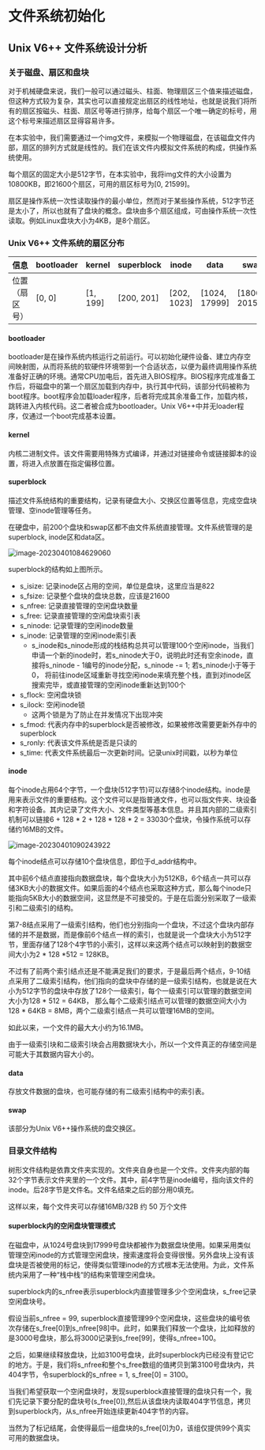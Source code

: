 # 文件系统初始化



## Unix V6++ 文件系统设计分析

### 关于磁盘、扇区和盘块

对于机械硬盘来说，我们一般可以通过磁头、柱面、物理扇区三个值来描述磁盘，但这种方式较为复杂，其实也可以直接规定出扇区的线性地址，也就是说我们将所有的扇区按磁头、柱面、扇区号等进行排序，给每个扇区一个唯一确定的标号，用这个标号来描述扇区显得容易许多。

在本实验中，我们需要通过一个img文件，来模拟一个物理磁盘，在该磁盘文件内部，扇区的排列方式就是线性的。我们在该文件内模拟文件系统的构成，供操作系统使用。

每个扇区的固定大小是512字节，在本实验中，我将img文件的大小设置为10800KB，即21600个扇区，可用的扇区标号为[0, 21599]。

扇区是操作系统一次性读取操作的最小单位，然而对于某些操作系统，512字节还是太小了，所以也就有了盘块的概念。盘块由多个扇区组成，可由操作系统一次性读取。例如Linux盘块大小为4KB，是8个扇区。



### Unix V6++ 文件系统的扇区分布

| 信息           | bootloader | kernel   | superblock | inode       | data          | swap           |
| -------------- | ---------- | -------- | ---------- | ----------- | ------------- | -------------- |
| 位置（扇区号） | [0, 0]     | [1, 199] | [200, 201] | [202, 1023] | [1024, 17999] | [18000, 20159] |



#### bootloader

bootloader是在操作系统内核运行之前运行。可以初始化硬件设备、建立内存空间映射图，从而将系统的软硬件环境带到一个合适状态，以便为最终调用操作系统准备好正确的环境。通常CPU加电后，首先进入BIOS程序。BIOS程序完成准备工作后，将磁盘中的第一个扇区加载到内存中，执行其中代码，该部分代码被称为boot程序。boot程序会加载loader程序，后者将完成其余准备工作，加载内核，跳转进入内核代码。这二者被合成为bootloader。Unix V6++中并无loader程序，仅通过一个boot完成基本设置。



#### kernel

内核二进制文件。该文件需要用特殊方式编译，并通过对链接命令或链接脚本的设置，将进入点放置在指定偏移位置。



#### superblock

描述文件系统结构的重要结构，记录有硬盘大小、交换区位置等信息，完成空盘块管理、空inode管理等任务。

在硬盘中，前200个盘块和swap区都不由文件系统直接管理。文件系统管理的是superblock, inode区和data区。

![image-20230401084629060](C:\Users\86180\AppData\Roaming\Typora\typora-user-images\image-20230401084629060.png)

superblock的结构如上图所示。

- s_isize: 记录inode区占用的空间，单位是盘块，这里应当是822
- s_fsize: 记录整个盘块的盘块总数，应该是21600
- s_nfree: 记录直接管理的空闲盘块数量
- s_free: 记录直接管理的空闲盘块索引表
- s_ninode: 记录管理的空闲inode数量
- s_inode: 记录管理的空闲inode索引表
  - s_inode和s_ninode形成的栈结构总共可以管理100个空闲inode，当我们申请一个新的inode时，若s_ninode大于0，说明此时还有空余inode，直接将s_ninode - 1编号的inode分配，s_ninode -= 1; 若s_ninode小于等于0， 将前往inode区域重新寻找空闲inode来填充整个栈，直到对inode区搜索完毕，或直接管理的空闲inode重新达到100个
- s_flock: 空闲盘块锁
- s_ilock: 空闲inode锁
  - 这两个锁是为了防止在并发情况下出现冲突
- s_fmod: 代表内存中的superblock是否被修改，如果被修改需要更新外存中的superblock
- s_ronly: 代表该文件系统是否是只读的
- s_time:  代表文件系统最后一次更新时间。记录unix时间戳，以秒为单位



#### inode

每个inode占用64个字节，一个盘块(512字节)可以存储8个inode结构。inode是用来表示文件的重要结构。这个文件可以是指普通文件，也可以指文件夹、块设备和字符设备。其内记录了文件大小、文件类型等基本信息。并且其内部的二级索引机制可以链接6 + 128 * 2 + 128 * 128 * 2 = 33030个盘块，令操作系统可以存储约16MB的文件。

![image-20230401090243922](C:\Users\86180\AppData\Roaming\Typora\typora-user-images\image-20230401090243922.png)



每个inode结点可以存储10个盘块信息，即位于d_addr结构中。

其中前6个结点直接指向数据盘块，每个盘块大小为512KB，6个结点一共可以存储3KB大小的数据文件。如果后面的4个结点也采取这种方式，那么每个inode只能指向5KB大小的数据空间，这显然是不可接受的。于是在后面分别采取了一级索引和二级索引的结构。

第7-8结点采用了一级索引结构，他们也分别指向一个盘块，不过这个盘块内部存储的并不是数据，而是像前6个结点一样的索引，也就是说一个盘块大小为512字节，里面存储了128个4字节的小索引，这样以来这两个结点可以映射到的数据空间大小为2 * 128 *512 = 128KB。

不过有了前两个索引结点还是不能满足我们的要求，于是最后两个结点，9-10结点采用了二级索引结构，他们指向的盘块中存储的是一级索引结构，也就是说在大小为512字节的盘块中存放了128个一级索引，每个一级索引可以管理的数据空间大小为128 * 512 = 64KB， 那么每个二级索引结点可以管理的数据空间大小为 128 * 64KB = 8MB，两个二级索引结点一共可以管理16MB的空间。

如此以来，一个文件的最大大小约为16.1MB。

由于一级索引块和二级索引块会占用数据块大小，所以一个文件真正的存储空间是可能大于其数据内容大小的。



#### data

存放文件数据的盘块，也可能存储的有二级索引结构中的索引表。



#### swap

该部分为Unix V6++操作系统的盘交换区。



### 目录文件结构

树形文件结构是依靠文件夹实现的。文件夹自身也是一个文件。文件夹内部的每32个字节表示文件夹里的一个文件。其中，前4字节是inode编号，指向该文件的inode。后28字节是文件名。文件名结束之后的部分用0填充。

这样以来，每个文件夹可以存储16MB/32B 约 50 万个文件



####  superblock内的空闲盘块管理模式

在磁盘中，从1024号盘块到17999号盘块都被作为数据盘块使用。如果采用类似管理空闲inode的方式管理空闲盘块，搜索速度将会变得很慢。另外盘块上没有该盘块是否被使用的标记，使得类似管理inode的方式根本无法使用。为此，文件系统内采用了一种“栈中栈“的结构来管理空闲盘块。

superblock内的s_nfree表示superblock内直接管理多少个空闲盘块，s_free记录空闲盘块号。

假设当前s_nfree = 99, superblock直接管理99个空闲盘块，这些盘块的编号依次存储在s_free[0]到s_nfree[98]中。此时，如果我们释放一个盘块，比如释放的是3000号盘块，那么将3000记录到s_free[99]，使得s_nfree=100。

之后，如果继续释放盘块，比如3100号盘块，此时superblock内已经没有登记它的地方。于是，我们将s_nfree和整个s_free数组的值拷贝到第3100号盘块内，共404字节，令superblock的s_nfree = 1, s_free[0] = 3100。

当我们希望获取一个空闲盘块时，发现superblock直接管理的盘块只有一个，我们先记录下要分配的盘块号(s_free[0]),然后从该盘块内读取404字节信息，拷贝到superblock内，从s_nfree开始连续更新404字节的内容。

当然为了标记结尾，会使得最后一组盘块的s_free[0]为0，该组仅提供99个真实可用的数据盘块。



